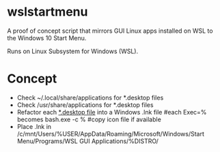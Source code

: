 # wslstartmenu
A proof of concept script that mirrors GUI Linux apps installed on WSL to the Windows 10 Start Menu.

Runs on Linux Subsystem for Windows (WSL).

Concept
==============
* Check ~/.local/share/applications for *.desktop files
* Check /usr/share/applications for *.desktop files
* Refactor each [*.desktop file](https://standards.freedesktop.org/desktop-entry-spec/latest/) into a Windows .lnk file
    #each Exec=% becomes bash.exe -c %
    #copy icon file if available
* Place .lnk in /c/mnt/Users/%USER/AppData/Roaming/Microsoft/Windows/Start Menu/Programs/WSL GUI Applications/%DISTRO/
